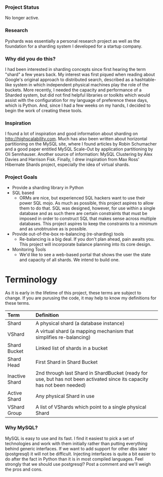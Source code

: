 ### Project Status ###
No longer active.

### Research ###
Pyshards was essentially a personal research project as well as the foundation for a sharding system I developed for a startup company.

### Why did you do this? ###
I had been interested in sharding concepts since first hearing the term "shard" a few years back.  My interest was first piqued when reading about Google's original approach to distributed search, described as a hashtable-like system in which independent physical machines play the role of the buckets.  More recently, I needed the capacity and performance of a Sharded system, but did not find helpful libraries or toolkits which would assist with the configuration for my language of preference these days, which is Python.  And, since I had a few weeks on my hands, I decided to begin the work of creating these tools.

### Inspiration ###
I found a lot of inspiration and good information about sharding on http://highscalability.com. Much has also been written about horizontal partitioning on the MySQL site, where I found articles by Robin Schumacher and a good paper entitled MySQL Scale-Out by application partitioning by Oli Sennhauser.  Another source of information: MySQL Clustering by Alex Davies and Harrison Fisk.  Finally, I drew inspiration from Max Ross' Hibernate Shards project, especially the idea of virtual shards.

### Project Goals ###
  * Provide a sharding library in Python
  * SQL based
    * ORMs are nice, but experienced SQL hackers want to use their power SQL mojo.  As much as possible, this project aspires to allow them to do that.  SQL was designed, however, for use within a single database and as such there are certain constraints that must be imposed in order to construct SQL that makes sense across multiple databases.  This project aspires to keep the constraints to a minimum and as unobtrusive as is possible.
  * Provide out-of-the-box re-balancing (re-sharding) tools
    * Re-balancing is a big deal.  If you don't plan ahead, pain awaits you.  This project will incorporate balance planning into its core design.
  * Monitoring Tools
    * We'd like to see a web-based portal that shows the user the state and capacity of all shards.  We intend to build one.

# Terminology #

As it is early in the lifetime of this project, these terms are subject to change.  If you are purusing the code, it may help to know my definitions for these terms.

| **Term** | **Definition** |
|:---------|:---------------|
| Shard    | A physical shard (a database instance) |
| VShard   | A virtual shard (a mapping mechanism that simplifies re-balancing) |
| Shard Bucket | Linked list of shards in a bucket |
| Shard Head | First Shard in Shard Bucket |
| Inactive Shard | 2nd through last Shard in ShardBucket (ready for use, but has not been activated since its capacity has not been needed) |
| Active Shard | Any physical Shard in use |
| VShard Group | A list of VShards which point to a single physical Shard |


### Why MySQL? ###

MySQL is easy to use and its fast.  I find it easiest to pick a set of technologies and work with them initially rather than putting everything behind generic interfaces.  If we want to add support for other dbs later (postgresql) it will not be difficult.  Injecting interfaces is quite a bit easier to do after the fact in Python than it is in most compiled languages.  Feel strongly that we should use postgresql?  Post a comment and we'll weigh the pros and cons.